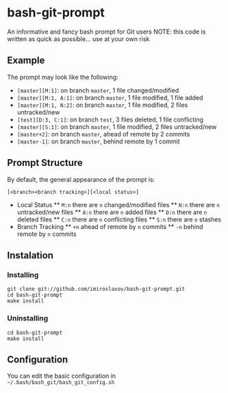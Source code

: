 bash-git-prompt
===============

An informative and fancy bash prompt for Git users
NOTE: this code is written as quick as possible... use at your own risk

## Example

The prompt may look like the following:

* `[master][M:1]`: on branch `master`, 1 file changed/modified
* `[master][M:1, A:1]`: on branch `master`, 1 file modified, 1 file added
* `[master][M:1, N:2]`: on branch `master`, 1 file modified, 2 files untracked/new
* `[test][D:3, C:1]`: on branch `test`, 3 files deleted, 1 file conflicting
* `[master][S:1]`: on branch `master`, 1 file modified, 2 files untracked/new
* `[master+2]`: on branch `master`, ahead of remote by 2 commits
* `[master-1]`: on branch `master`, behind remote by 1 commit

## Prompt Structure

By default, the general appearance of the prompt is:

`[<branch><branch tracking>][<local status>]`

* Local Status
** `M:n` there are `n` changed/modified files
** `N:n` there are `n` untracked/new files
** `A:n` there are `n` added files
** `D:n` there are `n` deleted files
** `C:n` there are `n` conflicting files
** `S:n` there are `n` stashes
* Branch Tracking
** `+n` ahead of remote by `n` commits
** `-n` behind remote by `n` commits

## Instalation

### Installing
```
git clone git://github.com/imiroslavov/bash-git-prompt.git
cd bash-git-prompt
make install
```
### Uninstalling
```
cd bash-git-prompt
make install
```

## Configuration

You can edit the basic configuration in `~/.bash/bash_git/bash_git_config.sh`
